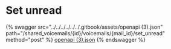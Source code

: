 # Set unread

{% swagger src="../../../../../../.gitbook/assets/openapi (3).json" path="/shared_voicemails/{id}/voicemails/{mail_id}/set_unread" method="post" %}
[openapi (3).json](<../../../../../../.gitbook/assets/openapi (3).json>)
{% endswagger %}
